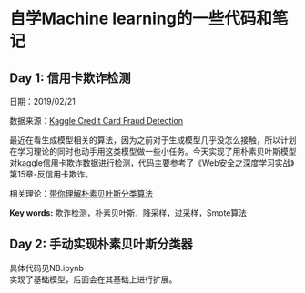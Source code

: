 # 自学Machine learning的一些代码和笔记  
## Day 1: 信用卡欺诈检测  
日期：2019/02/21  

数据来源：[Kaggle Credit Card Fraud Detection](https://www.kaggle.com/mlg-ulb/creditcardfraud  )     

最近在看生成模型相关的算法，因为之前对于生成模型几乎没怎么接触，所以计划在学习理论的同时也动手用这类模型做一些小任务。今天实现了用朴素贝叶斯模型对kaggle信用卡欺诈数据进行检测，代码主要参考了《Web安全之深度学习实战》第15章-反信用卡欺诈。       

相关理论：[带你理解朴素贝叶斯分类算法](https://zhuanlan.zhihu.com/p/26262151)   

**Key words:**  欺诈检测，朴素贝叶斯，降采样，过采样，Smote算法   

## Day 2: 手动实现朴素贝叶斯分类器
具体代码见NB.ipynb  
实现了基础模型，后面会在其基础上进行扩展。
